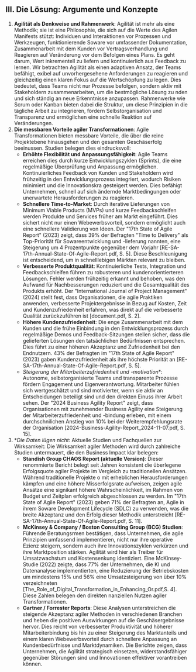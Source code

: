 ## III. Die Lösung: Argumente und Konzepte

1. **Agilität als Denkweise und Rahmenwerk**: 
    Agilität ist mehr als eine Methodik; sie ist eine Philosophie, die sich auf die Werte des Agilen Manifests stützt: Individuen und Interaktionen vor Prozessen und Werkzeugen, funktionierende Soware vor umfassender Dokumentation, Zusammenarbeit mit dem Kunden vor Vertragsverhandlung und Reagieren auf Veränderung vor dem Befolgen eines Plans. Es geht darum, Wert inkrementell zu liefern und kontinuierlich aus Feedback zu lernen. Wir betrachten Agilität als einen adaptiven Ansatz, der Teams befähigt, exibel auf unvorhergesehene Anforderungen zu reagieren und gleichzeitig einen klaren Fokus auf die Wertschöpfung zu legen. Dies bedeutet, dass Teams nicht nur Prozesse befolgen, sondern aktiv mit Stakeholdern zusammenarbeiten, um die bestmögliche Lösung
    zu nden und sich ständig an neue Erkenntnisse anzupassen. Rahmenwerke wie Scrum oder Kanban bieten dabei die Struktur, um diese Prinzipien in die tägliche Arbeit zu integrieren, fördern Selbstorganisation und Transparenz und ermöglichen eine schnelle Reaktion auf Veränderungen. 
2. **Die messbaren Vorteile agiler Transformationen**:
    Agile Transformationen bieten messbare Vorteile, die über die reine Projektebene hinausgehen und den gesamten Geschäserfolg beeinussen. Studien belegen dies eindrucksvoll: 
    - **Erhöhte Flexibilität und Anpassungsfähigkeit**: Agile Teams erreichen dies durch kurze Entwicklungszyklen (Sprints), die eine regelmäßige Überprüfung und Anpassung ermöglichen. Kontinuierliches Feedback von Kunden und Stakeholdern wird frühzeitig in den Entwicklungsprozess integriert, wodurch Risiken minimiert und die Innovationskra gesteigert werden. Dies befähigt Unternehmen, schnell auf sich ändernde Marktbedingungen oder unerwartete Herausforderungen zu reagieren.
    - **Schnellere Time-to-Market**: Durch iterative Lieferungen von Minimum Viable Products (MVPs) und kurze Feedbackschleifen werden Produkte und Services früher am Markt eingeführt. Dies sichert nicht nur einen Webewerbsvorteil, sondern ermöglicht auch eine schnellere Validierung von Ideen. Der "17th State of Agile Report" (2023) zeigt, dass 39% der Befragten "Time to Delivery" als Top-Priorität für Sowareentwicklung und -lieferung nannten, eine Steigerung um 4 Prozentpunkte gegenüber dem Vorjahr [RE-SA-17th-Annual-State-Of-Agile-Report.pdf, S. 5]. Diese Beschleunigung ist entscheidend, um in schnelllebigen Märkten relevant zu bleiben.
    - **Verbesserte Produktqualität**: Kontinuierliche Tests, Integration und Feedbackschleifen führen zu robusteren und kundenorientierteren Lösungen. Fehler werden frühzeitig erkannt und behoben, was den Aufwand für Nachbesserungen reduziert und die Gesamtqualität des Produkts erhöht. Der "International Journal of Project Management" (2024) stellt fest, dass Organisationen, die agile Praktiken anwenden, verbesserte Projektergebnisse in Bezug auf Kosten, Zeit und Kundenzufriedenheit erfahren, was direkt auf die verbesserte Qualität zurückzuführen ist [document.pdf, S. 2].
    - **Höhere Kundenzufriedenheit**: Die enge Zusammenarbeit mit dem Kunden und die frühe Einbindung in den Entwicklungsprozess durch regelmäßige Demos und Feedback-Sitzungen stellen sicher, dass die gelieferten Lösungen den tatsächlichen Bedürfnissen entsprechen. Dies führt zu einer höheren Akzeptanz und Zufriedenheit bei den Endnutzern. 43% der Befragten im "17th State of Agile Report" (2023) gaben Kundenzufriedenheit als ihre höchste Priorität an [RE-SA-17th-Annual-State-Of-Agile-Report.pdf, S. 5].
    - *Steigerung der Mitarbeiterzufriedenheit und -motivation**: Autonome, selbstorganisierte Teams und transparente Prozesse fördern Engagement und Eigenverantwortung. Mitarbeiter fühlen sich wertgeschätzt und sind motivierter, wenn sie aktiv an Entscheidungen beteiligt sind und den direkten Einuss ihrer Arbeit sehen. Der "2024 Business Agility Report" zeigt, dass Organisationen mit zunehmender Business Agility eine Steigerung der Mitarbeiterzufriedenheit und -bindung erleben, mit einem durchschnilichen Anstieg von 10% bei der Weiterempfehlungsrate der Organisation [2024-Business-Agility-Report_2024-11-07.pdf, S. 15].
3.  **Die Daten lügen nicht*: Aktuelle Studien und Fachquellen zur Wirksamkeit: Die Wirksamkeit agiler Methoden wird durch zahlreiche Studien untermauert, die den Business Impact klar belegen:
    - **Standish Group CHAOS Report (aktuelle Version)**: Dieser renommierte Bericht belegt seit Jahren konsistent die überlegene Erfolgsquote agiler Projekte im Vergleich zu traditionellen Ansätzen. Während traditionelle Projekte o mit erheblichen Herausforderungen kämpfen und eine höhere Misserfolgsrate aufweisen, zeigen agile Ansätze eine signikant höhere Wahrscheinlichkeit, im Rahmen von Budget und Zeitplan erfolgreich abgeschlossen zu werden. Im "17th State of Agile Report" (2023) geben 71%
    der Befragten an, Agile in ihrem Soware Development Lifecycle (SDLC) zu verwenden, was die breite Akzeptanz und den Erfolg dieser Methodik unterstreicht [RE-SA-17th-Annual-State-Of-Agile-Report.pdf, S. 11]. 
    - **McKinsey & Company / Boston Consulting Group (BCG) Studien**: Führende Beratungsrmen bestätigen, dass Unternehmen, die agile Prinzipien umfassend implementieren, nicht nur ihre operative Ezienz steigern, sondern auch ihre Innovationszyklen verkürzen und ihre Marktposition stärken. Agilität wird hier als Treiber für Umsatzwachstum und Kostensenkung identiziert. Eine McKinsey-Studie (2022) zeigte, dass 77% der Unternehmen, die KI und Datenanalyse implementierten, eine Reduzierung der Betriebskosten um mindestens 15% und 56% eine Umsatzsteigerung von über 10% verzeichneten [The_Role_of_Digital_Transformation_in_Enhancing_Or.pdf,S. 4]. Diese Zahlen belegen den direkten nanziellen Nutzen agiler Transformationen.
    - **Gartner / Forrester Reports**: Diese Analysen unterstreichen die steigende Akzeptanz agiler Methoden in verschiedenen Branchen und heben die positiven Auswirkungen auf die Geschäsergebnisse hervor. Dies reicht von verbesserter Produktivität und höherer Mitarbeiterbindung bis hin zu einer Steigerung des Marktanteils und einem klaren Webewerbsvorteil durch schnellere Anpassung an Kundenbedürfnisse und Marktdynamiken. Die Berichte zeigen, dass Unternehmen, die Agilität strategisch einsetzen, widerstandsfähiger gegenüber Störungen sind und Innovationen effektiver vorantreiben können.